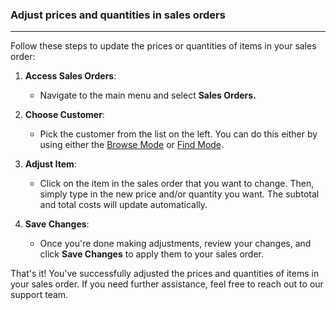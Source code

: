### Adjust prices and quantities in sales orders
______________________________________
Follow these steps to update the prices or quantities of items in your sales order:

1. **Access Sales Orders**:
    
    - Navigate to the main menu and select **Sales Orders.**
2. **Choose Customer**:
    
    - Pick the customer from the list on the left. You can do this either by using either the [Browse Mode](https://github.com/Fx-Professional-Services/HorizonDocs/blob/main/Horizon%20User%20Guide/Searching%20on%20Horizon/Browse%20Mode.md) or [Find Mode](https://github.com/Fx-Professional-Services/HorizonDocs/blob/main/Horizon%20User%20Guide/VIII.%20Searching%20on%20Horizon/Find%20Mode.md). 
3. **Adjust Item**:
    
    - Click on the item in the sales order that you want to change. Then, simply type in the new price and/or quantity you want. The subtotal and total costs will update automatically.
4. **Save Changes**:
    
    - Once you're done making adjustments, review your changes, and click **Save Changes** to apply them to your sales order.

That's it! You've successfully adjusted the prices and quantities of items in your sales order. If you need further assistance, feel free to reach out to our support team.